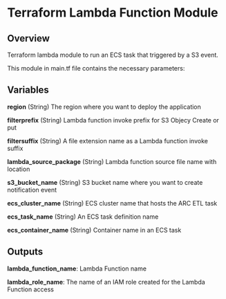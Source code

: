 # Terraform Lambda Function Module


## Overview

Terraform lambda module to run an ECS task that triggered by a S3 event.

This module in main.tf file contains the necessary parameters:


## Variables

**region** (String) The region where you want to deploy the application

**filterprefix** (String) Lambda function invoke prefix for S3 Objecy Create or put

**filtersuffix** (String) A file extension name as a Lambda function invoke suffix

**lambda_source_package** (String) Lambda function source file name with location

**s3_bucket_name** (String) S3 bucket name where you want to create notification event

**ecs_cluster_name** (String) ECS cluster name that hosts the ARC ETL task

**ecs_task_name** (String) An ECS task definition name

**ecs_container_name** (String) Container name in an ECS task


## Outputs

**lambda_function_name**: Lambda Function name

**lambda_role_name**: The name of an IAM role created for the Lambda Function access


